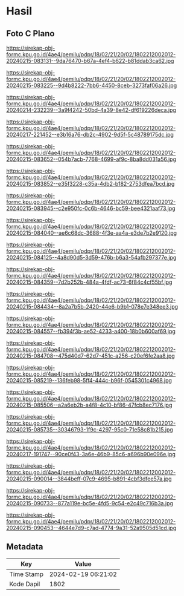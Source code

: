 # Hasil

## Foto C Plano

https://sirekap-obj-formc.kpu.go.id/4ae4/pemilu/pdpr/18/02/21/20/02/1802212002012-20240215-083131--9da76470-b67a-4ef4-b622-b81ddab3ca62.jpg

https://sirekap-obj-formc.kpu.go.id/4ae4/pemilu/pdpr/18/02/21/20/02/1802212002012-20240215-083225--9d4b8222-7bb6-4450-8ceb-3273faf06a26.jpg

https://sirekap-obj-formc.kpu.go.id/4ae4/pemilu/pdpr/18/02/21/20/02/1802212002012-20240214-232239--3a9f4242-50bd-4a39-8e42-df619226deca.jpg

https://sirekap-obj-formc.kpu.go.id/4ae4/pemilu/pdpr/18/02/21/20/02/1802212002012-20240217-221452--e3b16a76-db2c-4902-9d5f-5c48789175dc.jpg

https://sirekap-obj-formc.kpu.go.id/4ae4/pemilu/pdpr/18/02/21/20/02/1802212002012-20240215-083652--054b7acb-7768-4699-af9c-8ba8dd031a56.jpg

https://sirekap-obj-formc.kpu.go.id/4ae4/pemilu/pdpr/18/02/21/20/02/1802212002012-20240215-083852--e35f3228-c35a-4db2-b182-2753dfea7bcd.jpg

https://sirekap-obj-formc.kpu.go.id/4ae4/pemilu/pdpr/18/02/21/20/02/1802212002012-20240215-083945--c2e950fc-0c6b-4646-bc59-bee4321aaf73.jpg

https://sirekap-obj-formc.kpu.go.id/4ae4/pemilu/pdpr/18/02/21/20/02/1802212002012-20240215-084040--ae6c68dc-3688-4f3e-aa4a-e3de7b2e9120.jpg

https://sirekap-obj-formc.kpu.go.id/4ae4/pemilu/pdpr/18/02/21/20/02/1802212002012-20240215-084125--4a8d90d5-3d59-476b-b6a3-54afb297377e.jpg

https://sirekap-obj-formc.kpu.go.id/4ae4/pemilu/pdpr/18/02/21/20/02/1802212002012-20240215-084359--7d2b252b-484a-4fdf-ac73-6f84c4cf55bf.jpg

https://sirekap-obj-formc.kpu.go.id/4ae4/pemilu/pdpr/18/02/21/20/02/1802212002012-20240215-084434--8a2a7b5b-2420-44e6-b9b1-078e7e348ee3.jpg

https://sirekap-obj-formc.kpu.go.id/4ae4/pemilu/pdpr/18/02/21/20/02/1802212002012-20240215-084557--fb394f3b-ae52-4233-a400-18b0b600af69.jpg

https://sirekap-obj-formc.kpu.go.id/4ae4/pemilu/pdpr/18/02/21/20/02/1802212002012-20240215-084708--475d40d7-62d7-451c-a256-c20ef6fe2aa8.jpg

https://sirekap-obj-formc.kpu.go.id/4ae4/pemilu/pdpr/18/02/21/20/02/1802212002012-20240215-085219--136feb98-5ff4-444c-b96f-0545301c4968.jpg

https://sirekap-obj-formc.kpu.go.id/4ae4/pemilu/pdpr/18/02/21/20/02/1802212002012-20240215-085506--a2a6eb2b-a4f8-4c10-bf86-47fcb8ec7176.jpg

https://sirekap-obj-formc.kpu.go.id/4ae4/pemilu/pdpr/18/02/21/20/02/1802212002012-20240215-085735--30346793-1f9c-4297-95c0-71e58c81b215.jpg

https://sirekap-obj-formc.kpu.go.id/4ae4/pemilu/pdpr/18/02/21/20/02/1802212002012-20240217-191747--90ce0f43-3a6e-46b9-85c6-a696b90e096e.jpg

https://sirekap-obj-formc.kpu.go.id/4ae4/pemilu/pdpr/18/02/21/20/02/1802212002012-20240215-090014--3844beff-07c9-4695-b891-4cbf3dfee57a.jpg

https://sirekap-obj-formc.kpu.go.id/4ae4/pemilu/pdpr/18/02/21/20/02/1802212002012-20240215-090733--877a119e-bc5e-4fd5-9c54-e2c49c716b3a.jpg

https://sirekap-obj-formc.kpu.go.id/4ae4/pemilu/pdpr/18/02/21/20/02/1802212002012-20240215-090453--4644e7d9-c7ad-4774-9a31-52a9505d51cd.jpg


## Metadata

| Key        | Value               |
| ---------- | ------------------- |
| Time Stamp | 2024-02-19 06:21:02 |
| Kode Dapil | 1802                |



